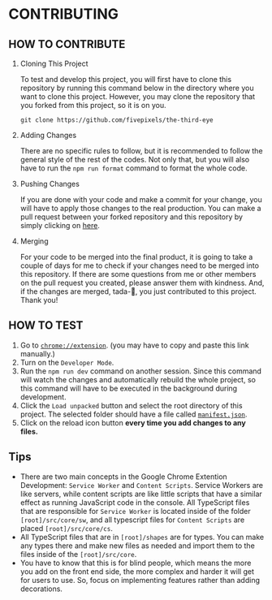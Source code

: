 # CONTRIBUTING

## HOW TO CONTRIBUTE

1. Cloning This Project

   To test and develop this project, you will first have to clone this repository by running this command below in the directory where you want to clone this project. However, you may clone the repository that you forked from this project, so it is on you.

   ```
   git clone https://github.com/fivepixels/the-third-eye
   ```

2. Adding Changes

   There are no specific rules to follow, but it is recommended to follow the general style of the rest of the codes. Not only that, but you will also have to run the `npm run format` command to format the whole code.

3. Pushing Changes

   If you are done with your code and make a commit for your change, you will have to apply those changes to the real production. You can make a pull request between your forked repository and this repository by simply clicking on [here](https://github.com/fivepixels/the-third-eye/compare).

4. Merging

   For your code to be merged into the final product, it is going to take a couple of days for me to check if your changes need to be merged into this repository. If there are some questions from me or other members on the pull request you created, please answer them with kindness. And, if the changes are merged, tada-🎉, you just contributed to this project. Thank you!

## HOW TO TEST

1. Go to [`chrome://extension`](chrome://extension). (you may have to copy and paste this link manually.)
2. Turn on the `Developer Mode`.
3. Run the `npm run dev` command on another session. Since this command will watch the changes and automatically rebuild the whole project, so this command will have to be executed in the background during development.
4. Click the `Load unpacked` button and select the root directory of this project. The selected folder should have a file called [`manifest.json`](https://developer.chrome.com/docs/extensions/reference/manifest).
5. Click on the reload icon button **every time you add changes to any files.**

## Tips

- There are two main concepts in the Google Chrome Extention Development: `Service Worker` and `Content Scripts`. Service Workers are like servers, while content scripts are like little scripts that have a similar effect as running JavaScript code in the console. All TypeScript files that are responsible for `Service Worker` is located inside of the folder `[root]/src/core/sw`, and all typescript files for `Content Scripts` are placed `[root]/src/core/cs`.
- All TypeScript files that are in `[root]/shapes` are for types. You can make any types there and make new files as needed and import them to the files inside of the `[root]/src/core`.
- You have to know that this is for blind people, which means the more you add on the front end side, the more complex and harder it will get for users to use. So, focus on implementing features rather than adding decorations.
